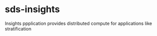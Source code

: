 # sds-insights
Insights ppplication provides distributed compute for applications like stratification
